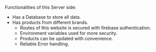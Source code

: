 Functionalities of this Server side:

   - Has a Database to store all data.
- Has products from different brands.
   - Routes of this website is secured with firebase authentication.
   - Environment variables used for more security.
   - Products can be updated with convenience.
   - Reliable Error handling.




